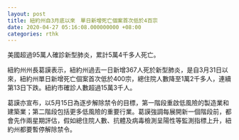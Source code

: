 ```yaml
---
layout: post
title: 紐約州自3月底以來　單日新增死亡個案首次低於4百宗
date: 2020-04-27 05:16:08.000000000 +08:00
categories: rthk
---
```


美國超過95萬人確診新型肺炎，累計5萬4千多人死亡。

紐約州州長葛謨表示，紐約州過去一日新增367人死於新型肺炎，是自3月31日以來，紐約州單日新增死亡個案首次低於400宗，總住院人數降至1萬2千多人，連續第13日下跌。紐約市確診人數超過15萬3千人。

葛謨亦宣布，以5月15日為逐步解除禁令的目標，第一階段重啟低風險的製造業和建築業；第二階段包括更多低風險的重要行業。葛謨強調每展開新一個階段前，都會先作兩星期評估，假如總住院人數、抗體及病毒檢測呈陽性等監測指標上升，紐約州都要暫停解除禁令。
